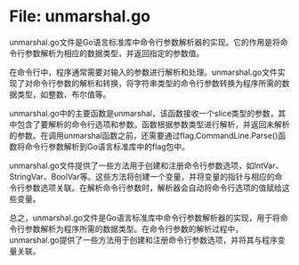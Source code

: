 # File: unmarshal.go

unmarshal.go文件是Go语言标准库中命令行参数解析器的实现。它的作用是将命令行参数解析为相应的数据类型，并返回指定的参数值。

在命令行中，程序通常需要对输入的参数进行解析和处理。unmarshal.go文件实现了对命令行参数的解析和转换，将字符串类型的命令行参数转换为程序所需的数据类型，如整数、布尔值等。

unmarshal.go中的主要函数是unmarshal，该函数接收一个slice类型的参数，其中包含了要解析的命令行选项和参数。函数根据参数类型进行解析，并返回未解析的参数。在调用unmarshal函数之前，还需要通过flag.CommandLine.Parse()函数将命令行参数解析到Go语言标准库中的flag包中。

unmarshal.go文件提供了一些方法用于创建和注册命令行参数选项，如IntVar、StringVar、BoolVar等。这些方法将创建一个变量，并将变量的指针与相应的命令行参数选项关联。在解析命令行参数时，解析器会自动将命令行选项的值赋给这些变量。

总之，unmarshal.go文件是Go语言标准库中命令行参数解析器的实现，用于将命令行参数解析为程序所需的数据类型。在命令行参数的解析过程中，unmarshal.go提供了一些方法用于创建和注册命令行参数选项，并将其与程序变量关联。

